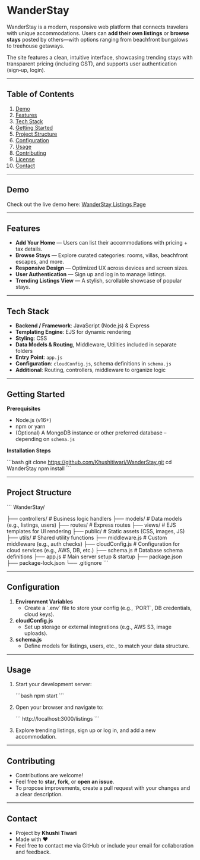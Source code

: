 # WanderStay

WanderStay is a modern, responsive web platform that connects travelers with unique accommodations. Users can **add their own listings** or **browse stays** posted by others—with options ranging from beachfront bungalows to treehouse getaways.

The site features a clean, intuitive interface, showcasing trending stays with transparent pricing (including GST), and supports user authentication (sign‑up, login).

---

## Table of Contents

1. [Demo](#demo)  
2. [Features](#features)  
3. [Tech Stack](#tech-stack)  
4. [Getting Started](#getting-started)  
5. [Project Structure](#project-structure)  
6. [Configuration](#configuration)  
7. [Usage](#usage)  
8. [Contributing](#contributing)  
9. [License](#license)  
10. [Contact](#contact)

---

## Demo

Check out the live demo here: [WanderStay Listings Page](https://wanderstay-1-0w1j.onrender.com/listings)

---

## Features

- **Add Your Home** — Users can list their accommodations with pricing + tax details.  
- **Browse Stays** — Explore curated categories: rooms, villas, beachfront escapes, and more.  
- **Responsive Design** — Optimized UX across devices and screen sizes.  
- **User Authentication** — Sign up and log in to manage listings.  
- **Trending Listings View** — A stylish, scrollable showcase of popular stays.  

---

## Tech Stack

- **Backend / Framework**: JavaScript (Node.js) & Express  
- **Templating Engine**: EJS for dynamic rendering  
- **Styling**: CSS  
- **Data Models & Routing**, Middleware, Utilities included in separate folders  
- **Entry Point**: `app.js`  
- **Configuration**: `cloudConfig.js`, schema definitions in `schema.js`  
- **Additional**: Routing, controllers, middleware to organize logic  

---

## Getting Started

**Prerequisites**  
- Node.js (v16+)  
- npm or yarn  
- (Optional) A MongoDB instance or other preferred database – depending on `schema.js`

**Installation Steps**

\`\`\`bash
git clone https://github.com/Khushitiwari/WanderStay.git
cd WanderStay
npm install
\`\`\`

---

## Project Structure

\`\`\`
WanderStay/

├── controllers/      # Business logic handlers
├── models/           # Data models (e.g., listings, users)
├── routes/           # Express routes
├── views/            # EJS templates for UI rendering
├── public/           # Static assets (CSS, images, JS)
├── utils/            # Shared utility functions
├── middleware.js     # Custom middleware (e.g., auth checks)
├── cloudConfig.js    # Configuration for cloud services (e.g., AWS, DB, etc.)
├── schema.js         # Database schema definitions
├── app.js            # Main server setup & startup
├── package.json
├── package-lock.json
└── .gitignore
\`\`\`

---

## Configuration

1. **Environment Variables**  
   - Create a \`.env\` file to store your config (e.g., \`PORT\`, DB credentials, cloud keys).
2. **cloudConfig.js**  
   - Set up storage or external integrations (e.g., AWS S3, image uploads).
3. **schema.js**  
   - Define models for listings, users, etc., to match your data structure.

---

## Usage

1. Start your development server:

    \`\`\`bash
    npm start
    \`\`\`

2. Open your browser and navigate to:

    \`\`\`
    http://localhost:3000/listings
    \`\`\`

3. Explore trending listings, sign up or log in, and add a new accommodation.

---

## Contributing

- Contributions are welcome!  
- Feel free to **star**, **fork**, or **open an issue**.  
- To propose improvements, create a pull request with your changes and a clear description.

---


## Contact

- Project by **Khushi Tiwari**  
- Made with ♥  
- Feel free to contact me via GitHub or include your email for collaboration and feedback.
